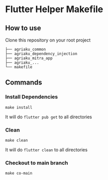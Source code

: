 # Flutter Helper Makefile

## How to use
Clone this repository on your root project
```
├── agriaku_common
├── agriaku_dependency_injection
├── agriaku_mitra_app
├── agriaku_...
└── makefile
```

## Commands
### Install Dependencies
```
make install
```
It will do ```flutter pub get``` to all directories

### Clean
```
make clean
```
It will do ```flutter clean``` to all directories

### Checkout to main branch
```
make co-main
```
